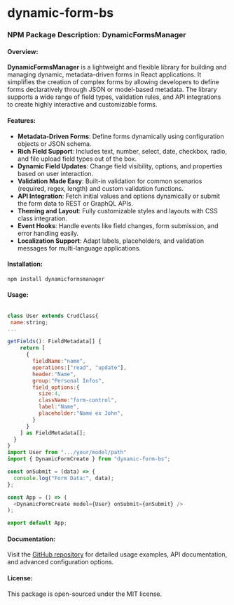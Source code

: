 # dynamic-form-bs
### NPM Package Description: **DynamicFormsManager**

#### Overview:
**DynamicFormsManager** is a lightweight and flexible library for building and managing dynamic, metadata-driven forms in React applications. It simplifies the creation of complex forms by allowing developers to define forms declaratively through JSON or model-based metadata. The library supports a wide range of field types, validation rules, and API integrations to create highly interactive and customizable forms.

#### Features:
- **Metadata-Driven Forms**: Define forms dynamically using configuration objects or JSON schema.
- **Rich Field Support**: Includes text, number, select, date, checkbox, radio, and file upload field types out of the box.
- **Dynamic Field Updates**: Change field visibility, options, and properties based on user interaction.
- **Validation Made Easy**: Built-in validation for common scenarios (required, regex, length) and custom validation functions.
- **API Integration**: Fetch initial values and options dynamically or submit the form data to REST or GraphQL APIs.
- **Theming and Layout**: Fully customizable styles and layouts with CSS class integration.
- **Event Hooks**: Handle events like field changes, form submission, and error handling easily.
- **Localization Support**: Adapt labels, placeholders, and validation messages for multi-language applications.

#### Installation:
```bash
npm install dynamicformsmanager
```

#### Usage:
```javascript

class User extends CrudClass{
 name:string;
...

getFields(): FieldMetadata[] {
    return [
      {
        fieldName:"name",
        operations:["read", "update"],
        header:"Name",
        group:"Personal Infos",
        field_options:{
          size:4,
          className:"form-control",
          label:"Name",
          placeholder:"Name ex John",
        }
      }
    ] as FieldMetadata[];
  }
}
import User from ".../your/model/path"
import { DynamicFormCreate } from "dynamic-form-bs";

const onSubmit = (data) => {
  console.log("Form Data:", data);
};

const App = () => (
  <DynamicFormCreate model={User} onSubmit={onSubmit} />
);

export default App;
```

#### Documentation:
Visit the [GitHub repository](https://github.com/serge24/dynamic-form-bs) for detailed usage examples, API documentation, and advanced configuration options.

#### License:
This package is open-sourced under the MIT license.
